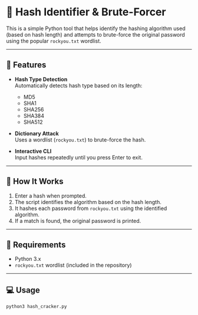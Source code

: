 # 🔐 Hash Identifier & Brute-Forcer

This is a simple Python tool that helps identify the hashing algorithm used (based on hash length) and attempts to brute-force the original password using the popular `rockyou.txt` wordlist.

---

## 🧠 Features

- **Hash Type Detection**  
  Automatically detects hash type based on its length:
  - MD5
  - SHA1
  - SHA256
  - SHA384
  - SHA512

- **Dictionary Attack**  
  Uses a wordlist (`rockyou.txt`) to brute-force the hash.

- **Interactive CLI**  
  Input hashes repeatedly until you press Enter to exit.

---

## 🚀 How It Works

1. Enter a hash when prompted.
2. The script identifies the algorithm based on the hash length.
3. It hashes each password from `rockyou.txt` using the identified algorithm.
4. If a match is found, the original password is printed.

---

## 📁 Requirements

- Python 3.x
- `rockyou.txt` wordlist (included in the repository)

---

## 💻 Usage

```bash
python3 hash_cracker.py
